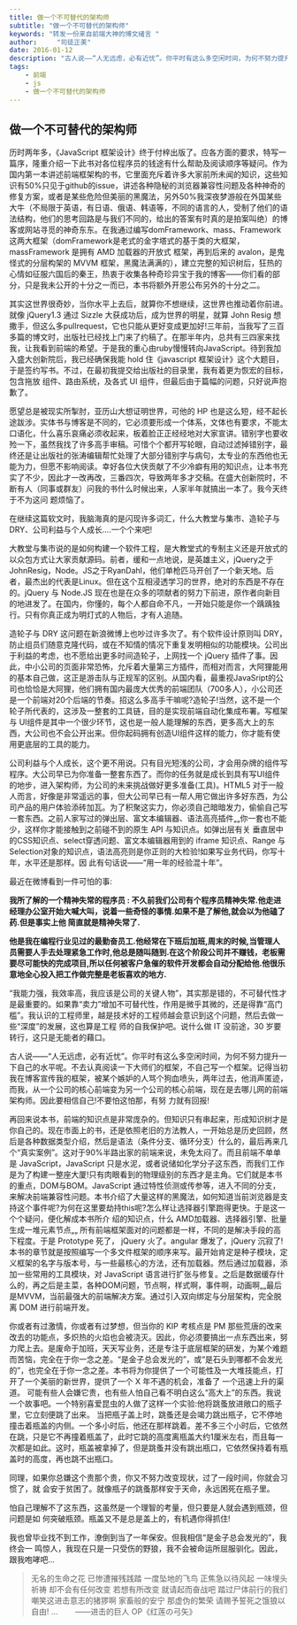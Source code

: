 ```yaml
---
title: 做一个不可替代的架构师
subtitle: "做一个不可替代的架构师"
keywords: "转发一份来自前端大神的博文绪言 "
author:     "司徒正美"
date: 2016-01-12
description: "古人说——“人无远虑，必有近忧”。你平时有这么多空闲时间，为何不努力提升一下自己的水平呢。不去认真阅读一下大师们的框架，不自己写一个框架。记得当初我在博客宣传我的框架，被某个嫉妒的人骂个狗血喷头，两年过去，他消声匿迹，而我，从一个公司的核心前端变为另一个公司的核心前端，现在是去哪儿网的前端架构师。因此要相信自己!不要怕这怕那，有努 力就有回报!"
tags:
	- 前端
	- js
	- 做一个不可替代的架构师
---
```


##  做一个不可替代的架构师

历时两年多，《JavaScript 框架设计》终于付梓出版了。应各方面的要求，特写一篇序，隆重介绍一下此书对各位程序员的钱途有什么帮助及阅读顺序等疑问。作为国内第一本讲述前端框架构的书，它里面充斥着许多大家前所未闻的知识，这些知识有50%只见于github的issue，讲述各种隐秘的浏览器兼容性问题及各种神奇的修复方案，或者是某些危险但美丽的黑魔法，另外50%我深夜梦游般在外国某些大牛（不局限于英语，有日语、俄语、韩语等，不同的语言的人，受制了他们的语法结构，他们的思考回路是与我们不同的，给出的答案有时真的是拍案叫绝）的博客或网站寻觅的神奇东东。在我通过编写domFramework、mass、Framework这两大框架（domFramework是老式的金字塔式的基于类的大框架，massFramework 是拥有 AMD 加载器的开放式 框架，再到后来的 avalon，是鬼怪式的分层构架的 MVVM 框架，黑魔法满满的），建立完整的知识树后，狂热的心情如征服六国后的秦王，热衷于收集各种奇珍异宝于我的博客——你们看的部分，只是我未公开的十分之一而已，本书将额外开恩公布另外的十分之二。

其实这世界很奇妙，当你水平上去后，就算你不想继续，这世界也推动着你前进。就像 jQuery1.3 通过 Sizzle 大获成功后，成为世界的明星，就算 John Resig 想撒手，但这么多pullrequest，它也只能从更好变成更加好!三年前，当我写了三百多篇的博文时，出版社已经找上门来了约稿了。在那半年内，总共有三四家来找我，让我看到前端的希望。于是我的重心由ruby慢慢转向JavaScript。待到我加入盛大创新院后，我已经确保我能 hold 住《javascript 框架设计》这个大题目，于是签约写书。不过，在最初我提交给出版社的目录里，我有着更为恢宏的目标，包含拖放 组件、路由系统，及各式 UI 组件，但最后由于篇幅的问题，只好说声抱歉了。

愿望总是被现实所掣肘，亚历山大想证明世界，可他的 HP 也是这么短，经不起长途跋涉。实体书与博客是不同的，它必须要形成一个体系，文体也有要求，不能太口语化，什么喜乐哀痛必须收起来，板着脸正正经经地对大家宣讲。错别字也要收殓一下，虽然我找了许多高手审稿。可惜个个都开写轮眼，自动过滤掉错别字，最终还是让出版社的张涛编辑帮忙处理了大部分错别字与病句，太专业的东西他也无能为力，但愿不影响阅读。幸好各位大侠贡献了不少冷癖有用的知识点，让本书充实了不少，因此才一改再改，三番四次，导致两年多才交稿。在盛大创新院时，不断有人（同事或群友）问我的书什么时候出来，人家半年就搞出一本了。我今天终于不为这问 题烦恼了。

在继续这篇软文时，我脑海真的是闪现许多词汇，什么大教堂与集市、造轮子与DRY、公司利益与个人成长....一个个来吧!

大教堂与集市说的是如何构建一个软件工程，是大教堂式的专制主义还是开放式的以众包方式让大家贡献源码。前者，缓和一点地说，是英雄主义，jQuery之于JohnResig，Node。JS之于RyanDahl，他们单枪匹马开创了一个新天地。后者，最杰出的代表是Linux。但在这个互相浸透学习的世界，绝对的东西是不存在的。jQuery 与 Node.JS 现在也是在众多的项献者的努力下前进，原作者向新目的地进发了。在国内，你懂的，每个人都自命不凡，一开始只能是你一个踽踽独行。只有你真正成为明灯式的人物后，才有人追随。

造轮子与 DRY 这问题在新浪微博上也吵过许多次了。有个软件设计原则叫 DRY，防止组员们随意克隆代码，或在不知情的情况下重复发明相似的功能模块。公司出于利益的考虑，也不愿给出更多时间造轮子，上网找一个 jQuery 插件了事。因此，中小公司的页面非常恐怖，允斥着大量第三方插件，而相对而言，大阿狸能用的基本自己做，这正是游击队与正规军的区别。从国内看，最重视JavaSript的公司也恰恰是大阿狸，他们拥有国内最庞大优秀的前端团队（700多人），小公司还是一个前端对20个后端的节奏。招这么多高手干嘛呢?造轮子!当然，这不是一个轮子所代表的，这涉及一整套的工具链，目的是实现前端自动化集成布署。写框架与 UI组件是其中一个很少环节，这也是一般人能理解的东西，更多高大上的东西，大公司也不会公开出来。但你起码拥有创造UI组件这样的能力，你才能有使用更底层的工具的能力。

公司利益与个人成长，这个更不用说。只有目光短浅的公司，才会用杂牌的组件写程序。大公司早已为你准备一整套东西了。而你的任务就是成长到具有写UI组件的地步，进入架构师，为公司的未来挑战做好更多准备(工具)。HTML5 对于一般人而言，好像是非常遥远的事，但大公司早已有一帮人用它做出许多好东西，为公司产品的用户体验添砖加瓦。为了积聚这实力，你必须自己暗暗发力，偷偷自己写一套东西。之前人家写过的弹出层、富文本编辑器、语法高亮插件„„你一套也不能少，这样你才能接触到之前碰不到的原生 API 与知识点。如弹出层有关 垂直居中的CSS知识点、select穿透问题、富文本编辑器用到的 iframe 知识点、Range 与 Selection对象的知识点，语法高亮则是你正则的大检验!如果写业务代码，你写十年，水平还是那样。因 此有句话说——“用一年的经验混十年”。

最近在微博看到一件可怕的事:

<strong>
我所了解的一个精神失常的程序员 : 不久前我们公司有个程序员精神失常.他走进经理办公室开始大喊大叫，说着一些奇怪的事情.如果不是了解他,就会以为他磕了药.但是事实上他 简直就是精神失常了.

他是我在编程行业见过的最勤奋员工.他经常在下班后加班,周末的时候,当管理人员需要人手去处理紧急工作时,他总是随叫随到.在这个阶段公司并不赚钱，老板需要尽可能快的完成项目,所以任何被客户急催的软件开发都会自动分配给他.他很乐意地全心投入把工作做完整是老板喜欢的地方.
</strong>

“我能力强，我效率高，我应该是公司的关键人物”，其实那是错的，不可替代性才是最重要的。如果靠“卖力”增加不可替代性，作用是微乎其微的，还是得靠“高门槛”。我认识的工程师里，越是技术好的工程师越会意识到这个问题，然后去做一些“深度”的发展，这也算是工程 师的自我保护吧。说什么做 IT 没前途，30 岁要转行，这只是无能者的藉口。

古人说——“人无远虑，必有近忧”。你平时有这么多空闲时间，为何不努力提升一下自己的水平呢。不去认真阅读一下大师们的框架，不自己写一个框架。记得当初我在博客宣传我的框架，被某个嫉妒的人骂个狗血喷头，两年过去，他消声匿迹，而我，从一个公司的核心前端变为另一个公司的核心前端，现在是去哪儿网的前端架构师。因此要相信自己!不要怕这怕那，有努 力就有回报!

再回来说本书，前端的知识点是非常庞杂的。但知识只有串起来，形成知识树才是你自己的。现在市面上的书，还是依照老旧的方法教人，一开始总是历史回顾，然后是各种数据类型介绍，然后是语法（条件分支、循环分支）什么的，最后再来几个“真实案例”。这对于90%半路出家的前端来说，未免太闷了。而且前端不单单是 JavaScript，JavaScript 只是水泥，或者说储如化学分子这东西，而我们工作是为了构建一整座大厦!只有肉眼看到的物理级别的东西才是主角。它们就是本书的重点，DOM与BOM。JavaScript 通过特性侦测或传参等，进入不同的分支，来解决前端兼容性问题。本书介绍了大量这样的黑魔法，如何知道当前浏览器是支持这个事件呢?为何在这里要劫持this呢?怎么样让选择器引擎跑得更快。于是这一个个疑问，便化解成本书所介 绍的知识点，什么 AMD加载器、选择器引擎、批量生成一堆元素节点„„
所有前端框架面对的问题都是一样，不同的是解决手段的高下程度。于是 Prototype 死了， jQuery 火了。angular 爆发了，jQuery 沉寂了!本书的章节就是按照编写一个多文件框架的顺序来写。最开始肯定是种子模块，定义框架的名字与版本号，与一些最核心的方法，还有加载器。然后通过加载器，添加一些常用的工具模块，对 JavaScript 语言进行扩张与修复。之后是数据缓存什么的，再之后是主菜，各种DOM问题，节点啊，样式啊，事件啊，动画啊„„最后是MVVM，当前最强大的前端解决方案。通过引入双向绑定与分层架构，完全脱离 DOM 进行前端开发。

你或者有过激情，你或者有过梦想，但当你的 KIP 考核点是 PM 那些荒唐的改来改去的功能点，多炽热的火焰也会被浇灭。因此，你必须要搞出一点东西出来，努力爬上去。是废命于加班，天天写业务，还是专注于底层框架的研发，为某个难题而苦恼，完全在于你一念之差。“是金子总会发光的”，或“是石头到哪都不会发光的”，也完全在于你一念之差。本书将为你提供了一个可能性及一大堆技能点，打开了一个美丽的新世界，提供了一个 X 年不遇的机会，准备了 一个迅速上升的渠道。
可能有些人会嫌它贵，也有些人怕自己看不明白这么“高大上”的东西。我说一个故事吧。一个特别喜爱昆虫的人做了这样一个实验:他将跳蚤放进敞口的瓶子里，它立刻便跳了出来。
当把瓶子盖上时，跳蚤还是会竭力跳出瓶子，它不停地撞击着瓶盖的内侧。一个多小时后，他还在那样跳着。差不多三个小时后，它依然在跳，只是它不再撞着瓶盖了，此时它跳的高度离瓶盖大约1厘米左右，而且每一次都是如此。这时，瓶盖被拿掉了，但是跳蚤并没有跳出瓶口，它依然保持着有瓶盖时的高度，再也跳不出瓶口。

同理，如果你总嫌这个贵那个贵，你又不努力改变现状，过了一段时间，你就会习惯了，就 会安于贫困了。就像瓶子的跳蚤那样安于天命，永远困死在瓶子里。

怕自己理解不了这东西，这虽然是一个理智的考量，但只要是人就会遇到瓶颈，但问题是如 何突破瓶颈。瓶盖又不是总是盖上的，有机遇你得抓住!

我也曾毕业找不到工作，潦倒到当了一年保安。但我相信“是金子总会发光的”，我终会一 鸣惊人，我现在只是一只受伤的野狼，我不会被命运所屈服驯化。因此，跟我咆哮吧...


>无名的生命之花 
>已惨遭摧残践踏 
>一度坠地的飞鸟 
>正焦急以待风起 
>一味埋头祈祷
>却不会有任何改变 
>若想有所改变 
>就请起而奋战吧 
>踏过尸体前行的我们 
>嘲笑这进击意志的猪猡啊 
>家畜般的安宁 
>那虚伪的繁荣 
>请赐予誓死之饿狼以自由!
>...
>&nbsp;&nbsp;&nbsp;&nbsp;&nbsp;&nbsp;&nbsp;——进击的巨人 OP《红莲の弓矢》

